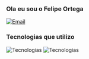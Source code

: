 ### Ola eu sou o Felipe Ortega
[![Email](https://img.shields.io/badge/Gmail-D14836?style=for-the-badge&logo=gmail&logoColor=white)](https://mail.google.com/mail/u/0/?pli=1#inbox)

### Tecnologias que utilizo
<div style="displai: inline_block">

![Tecnologias](    https://img.shields.io/badge/HTML5-E34F26?style=for-the-badge&logo=html5&logoColor=white)
![Tecnologias](    https://img.shields.io/badge/CSS3-1572B6?style=for-the-badge&logo=css3&logoColor=white)
</div>
